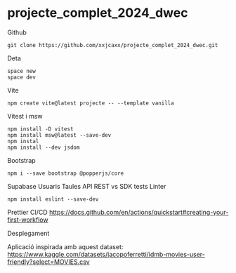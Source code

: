 # projecte_complet_2024_dwec

Github

    git clone https://github.com/xxjcaxx/projecte_complet_2024_dwec.git

Deta

    space new
    space dev

Vite

    npm create vite@latest projecte -- --template vanilla
    
Vitest i msw

    npm install -D vitest   
    npm install msw@latest --save-dev 
    npm instal
    npm install --dev jsdom 

Bootstrap

    npm i --save bootstrap @popperjs/core

Supabase
    Usuaris
    Taules
    API REST vs SDK
tests
Linter

    npm install eslint --save-dev

Prettier
CI/CD
https://docs.github.com/en/actions/quickstart#creating-your-first-workflow 

Desplegament




Aplicació inspirada amb aquest dataset: https://www.kaggle.com/datasets/jacopoferretti/idmb-movies-user-friendly?select=MOVIES.csv 